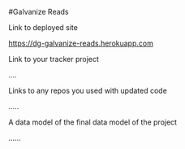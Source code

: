 #Galvanize Reads

Link to deployed site

https://dg-galvanize-reads.herokuapp.com

Link to your tracker project

....

Links to any repos you used with updated code

.....

A data model of the final data model of the project

......
